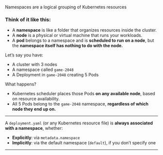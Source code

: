 
Namespaces are a logical grouping of Kubernetes resources
### Think of it like this:

- A **namespace** is like a folder that organizes resources inside the cluster.
- A **node** is a physical or virtual machine that runs your workloads.
- A **pod** belongs to a namespace and is **scheduled to run on a node**, but the **namespace itself has nothing to do with the node.**



Let’s say you have:

- A cluster with 3 nodes
- A namespace called `game-2048`
- A Deployment in `game-2048` creating 5 Pods

What happens?

- Kubernetes scheduler places those Pods **on any available node**, based on resource availability.
- All 5 Pods belong to the `game-2048` namespace, **regardless of which node they end up on.**



---

A `deployment.yaml` (or any Kubernetes resource file) is **always associated with a namespace**, whether:

- **Explicitly**: via `metadata.namespace`
- **Implicitly**: via the default namespace (`default`), if you don’t specify one

---

